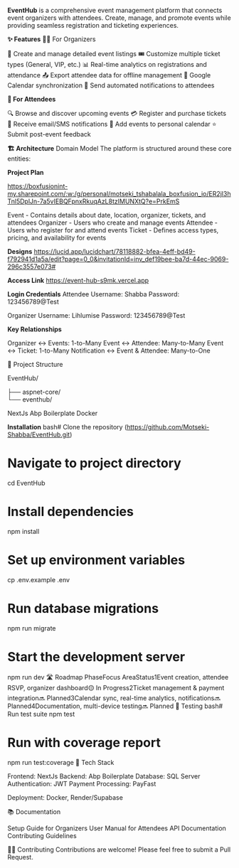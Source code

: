 **EventHub** 
is a comprehensive event management platform that connects event organizers with attendees. Create, manage, and promote events while providing seamless registration and ticketing experiences.

**✨ Features**
🧑‍💼 For Organizers

📝 Create and manage detailed event listings
🎟️ Customize multiple ticket types (General, VIP, etc.)
📊 Real-time analytics on registrations and attendance
📤 Export attendee data for offline management
📅 Google Calendar synchronization
📣 Send automated notifications to attendees

**👥 For Attendees**

🔍 Browse and discover upcoming events
💳 Register and purchase tickets
📱 Receive email/SMS notifications
📆 Add events to personal calendar
⭐ Submit post-event feedback

**🏗️ Architecture**
Domain Model
The platform is structured around these core entities:

**Project Plan**

https://boxfusionint-my.sharepoint.com/:w:/g/personal/motseki_tshabalala_boxfusion_io/ER2jl3hTnl5DplJn-7a5vIEBQFpnxRkuqAzL8tzIMUNXtQ?e=PrkEmS

Event - Contains details about date, location, organizer, tickets, and attendees
Organizer - Users who create and manage events
Attendee - Users who register for and attend events
Ticket - Defines access types, pricing, and availability for events

**Designs**
https://lucid.app/lucidchart/78118882-bfea-4eff-bd49-f792941d1a5a/edit?page=0_0&invitationId=inv_def19bee-ba7d-44ec-9069-296c3557e073#

**Access Link**
https://event-hub-s9mk.vercel.app

**Login Credentials**
Attendee Username: Shabba
Password: 123456789@Test

Organizer Username: Lihlumise
Password: 123456789@Test


**Key Relationships**

Organizer ↔ Events: 1-to-Many
Event ↔ Attendee: Many-to-Many
Event ↔ Ticket: 1-to-Many
Notification ↔ Event & Attendee: Many-to-One

🚀 Project Structure

EventHub/

├── aspnet-core/        
└── eventhub/   

NextJs
Abp Boilerplate
Docker 

**Installation**
bash# Clone the repository
(https://github.com/Motseki-Shabba/EventHub.git)

# Navigate to project directory
cd EventHub

# Install dependencies
npm install

# Set up environment variables
cp .env.example .env

# Run database migrations
npm run migrate

# Start the development server
npm run dev
🛣️ Roadmap
PhaseFocus AreaStatus1Event creation, attendee RSVP, organizer dashboard🟡 In Progress2Ticket management & payment integration🔜 Planned3Calendar sync, real-time analytics, notifications🔜 Planned4Documentation, multi-device testing🔜 Planned
🧪 Testing
bash# Run test suite
npm test

# Run with coverage report
npm run test:coverage
🔧 Tech Stack

Frontend: NextJs
Backend: Abp Boilerplate
Database: SQL Server
Authentication: JWT
Payment Processing: PayFast

Deployment: Docker, Render/Supabase

📚 Documentation

Setup Guide for Organizers
User Manual for Attendees
API Documentation
Contributing Guidelines

👨‍💻 Contributing
Contributions are welcome! Please feel free to submit a Pull Request.
